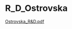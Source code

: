 # R_D_Ostrovska


[Ostrovska_R&D.pdf](https://github.com/Maria0strovska/R_D_Ostrovska/files/13057335/Ostrovska_R.D.pdf)
